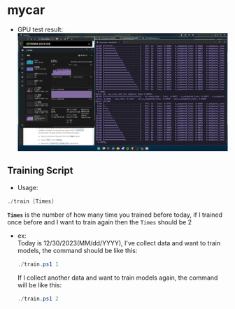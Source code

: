 # mycar

* GPU test result:
![](other_src/testGPUtrain.png)

## Training Script

* Usage:
```powershell
./train {Times}
```
    
**`Times`** is the number of how many time you trained before today, if I trained once before and I want to train again then the `Times` should be 2

* ex:  
    Today is 12/30/2023(MM/dd/YYYY), I've collect data and want to train models, the command should be like this:
    ```powershell
    ./train.ps1 1
    ```
    
    If I collect another data and want to train models again, the command will be like this:
    ```powershell
    ./train.ps1 2
    ```
